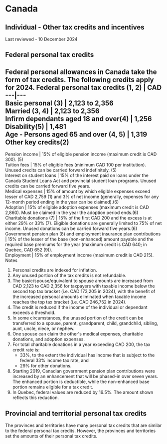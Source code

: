 # Canada
## Individual - Other tax credits and incentives
Last reviewed - 10 December 2024
## Federal personal tax credits
Federal personal allowances in Canada take the form of tax credits. The following credits apply for 2024.
Federal personal tax credits (1, 2) | CAD  
---|---  
Basic personal (3) | 2,123 to 2,356  
Married (3, 4) | 2,123 to 2,356  
Infirm dependants aged 18 and over(4) | 1,256  
Disability(5) | 1,481  
Age - Persons aged 65 and over (4, 5) | 1,319  
Other key credits(2)  
---  
Pension income | 15% of eligible pension income (maximum credit is CAD 300). (5)  
Tuition fees | 15% of eligible fees (minimum CAD 100 per institution). Unused credits can be carried forward indefinitely. (5)  
Interest on student loans | 15% of the interest paid on loans under the Canada Student Loans Act and provincial student loan programs. Unused credits can be carried forward five years.  
Medical expenses | 15% of amount by which eligible expenses exceed lesser of CAD 2,759 (1) and 3% of net income (generally, expenses for any 12-month period ending in the year can be claimed).(6)  
Adoption | 15% of eligible adoption expenses (maximum credit is CAD 2,860). Must be claimed in the year the adoption period ends.(6)  
Charitable donations (7) | 15% of the first CAD 200 and the excess is at either 29% or 33% (7). Eligible donations are generally limited to 75% of net income. Unused donations can be carried forward five years.(6)  
Government pension plan (8) and employment insurance plan contributions | 15% of the lesser of the base (non-enhanced) amount payable and the required base premiums for the year (maximum credit is CAD 640; in Quebec, CAD 652 (9)).  
Employment | 15% of employment income (maximum credit is CAD 215).  
Notes
  1. Personal credits are indexed for inflation.
  2. Any unused portion of the tax credits is not refundable.
  3. The basic/spouse/equivalent to spouse amounts are increased from CAD 2,123 to CAD 2,356 for taxpayers with taxable income below the second top tax bracket (i.e. CAD 173,205 in 2024), with the benefit of the increased personal amounts eliminated when taxable income reaches the top tax bracket (i.e. CAD 246,752 in 2024).
  4. The credit is reduced if the income of the individual or dependant exceeds a threshold.
  5. In some circumstances, the unused portion of the credit can be transferred to a spouse, parent, grandparent, child, grandchild, sibling, aunt, uncle, niece, or nephew.
  6. One spouse can claim the other's medical expenses, charitable donations, and adoption expenses.
  7. For total charitable donations in a year exceeding CAD 200, the tax credit rate is: 
     * 33%, to the extent the individual has income that is subject to the federal 33% income tax rate, and
     * 29% for other donations.
  8. Starting 2019, Canadian government pension plan contributions were increased by an enhancement that will be phased-in over seven years. The enhanced portion is deductible, while the non-enhanced base portion remains eligible for a tax credit.
  9. In Quebec, federal values are reduced by 16.5%. The amount shown reflects this reduction.


## Provincial and territorial personal tax credits
The provinces and territories have many personal tax credits that are similar to the federal personal tax credits. However, the provinces and territories set the amounts of their personal tax credits.
